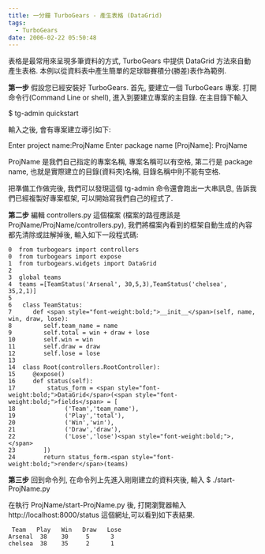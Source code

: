 ```yaml
---
title: 一分鐘 TurboGears - 產生表格 (DataGrid)
tags:
  - TurboGears
date: 2006-02-22 05:50:48
---
```


表格是最常用來呈現多筆資料的方式, TurboGears 中提供 DataGrid 方法來自動產生表格.
本例以從資料表中產生簡單的足球聯賽積分(勝差)表作為範例.

<span style="font-weight:bold;">第一步</span>
假設您已經安裝好 TurboGears. 首先, 要建立一個 TurboGears 專案.
打開命令行(Command Line or shell), 進入到要建立專案的主目錄. 在主目錄下輸入

$ tg-admin quickstart

輸入之後, 會有專案建立導引如下:

Enter project name:ProjName
Enter package name [ProjName]: ProjName

ProjName 是我們自己指定的專案名稱, 專案名稱可以有空格, 第二行是 package name, 也就是實際建立的目錄(資料夾)名稱, 目錄名稱中則不能有空格.

把準備工作做完後, 我們可以發現這個 tg-admin 命令還會跑出一大串訊息, 告訴我們已經複製好專案框架, 可以開始寫我們自己的程式了.

<span style="font-weight:bold;">第二步</span>
編輯 controllers.py 這個檔案 (檔案的路徑應該是ProjName/ProjName/controllers.py),
我們將檔案內看到的框架自動生成的內容都先清除或註解掉後, 輸入如下一段程式碼:
```
0  from turbogears import controllers
0  from turbogears import expose
1  from turbogears.widgets import DataGrid
2
3  global teams 
4  teams =[TeamStatus('Arsenal', 30,5,3),TeamStatus('chelsea', 35,2,1)]
5 
6   class TeamStatus:
7      def <span style="font-weight:bold;">__init__</span>(self, name, win, draw, lose):
8         self.team_name = name
9         self.total = win + draw + lose
10        self.win = win
11        self.draw = draw
12        self.lose = lose
13
14  class Root(controllers.RootController):
15     @expose()
16     def status(self):
17         status_form = <span style="font-weight:bold;">DataGrid</span>(<span style="font-weight:bold;">fields</span> = [
18              ('Team','team_name'),
19              ('Play','total'),
20              ('Win','win'),
21              ('Draw','draw'),
22              ('Lose','lose')<span style="font-weight:bold;">,</span>
23        ])
24        return status_form.<span style="font-weight:bold;">render</span>(teams)
```

<span style="font-weight:bold;">第三步</span>
回到命令列, 在命令列上先進入剛剛建立的資料夾後, 輸入
$ ./start-ProjName.py

在執行 ProjName/start-ProjName.py 後, 打開瀏覽器輸入 http://localhost:8000/status 這個網址,可以看到如下表結果.

```
 Team   Play   Win   Draw   Lose     
Arsenal  38    30     5      3
chelsea  38    35     2      1
```
